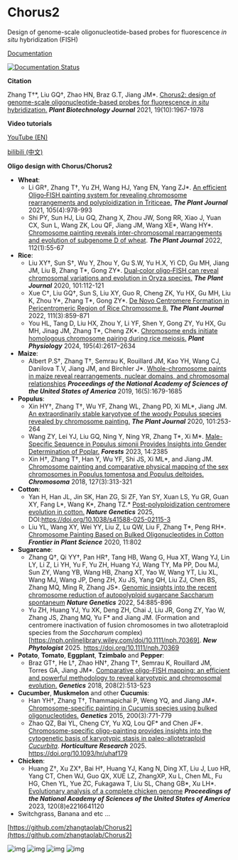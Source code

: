 # Chorus2
Design of genome-scale oligonucleotide-based probes for fluorescence _in situ_ hybridization (FISH)

[Documentation](https://chorus2.readthedocs.io/en/latest/)

[![Documentation Status](https://readthedocs.org/projects/chorus2/badge/?version=latest)](http://chorus2.readthedocs.io/en/latest/?badge=latest)

**Citation**

Zhang T†*, Liu GQ†, Zhao HN, Braz G.T, Jiang JM\*. [Chorus2: design of genome-scale oligonucleotide-based probes for fluorescence *in situ* hybridization.](https://onlinelibrary.wiley.com/doi/full/10.1111/pbi.13610) ***Plant Biotechnology Journal*** 2021, 19(10):1967-1978

**Video tutorials**

[YouTube (EN)](https://www.youtube.com/playlist?list=PLo8q8tqFX5J27OsuKYFpd-gOtl8Qgf70X)

[bilibili (中文)](https://www.bilibili.com/video/BV1W54y1S7qS/)


**Oligo design with Chorus/Chorus2**
- **Wheat**:
    - Li GR†, Zhang T†, Yu ZH, Wang HJ, Yang EN, Yang ZJ\*. [An efficient Oligo‐FISH painting system for revealing chromosome rearrangements and polyploidization in Triticeae.](https://onlinelibrary.wiley.com/doi/10.1111/tpj.15081) _**The Plant Journal**_ 2021, 105(4):978-993
    - Shi PY, Sun HJ, Liu GQ, Zhang X, Zhou JW, Song RR, Xiao J, Yuan CX, Sun L, Wang ZK, Lou QF, Jiang JM, Wang XE*, Wang HY*. [Chromosome painting reveals inter-chromosomal rearrangements and evolution of subgenome D of wheat](https://onlinelibrary.wiley.com/doi/10.1111/tpj.15926?msockid=0c907a945e1f642f12266c8f5f796508).  _**The Plant Journal**_ 2022, 112(1):55-67
- **Rice**:
    - Liu XY†, Sun S†, Wu Y, Zhou Y, Gu S.W, Yu H.X, Yi CD, Gu MH, Jiang JM, Liu B, Zhang T\*, Gong ZY\*. [Dual‐color oligo‐FISH can reveal chromosomal variations and evolution in Oryza species.](https://onlinelibrary.wiley.com/doi/abs/10.1111/tpj.14522) _**The Plant Journal**_ 2020, 101:112-121
    - Xue C†, Liu GQ†, Sun S, Liu XY, Guo R, Cheng ZK, Yu HX, Gu MH, Liu K, Zhou Y*, Zhang T*, Gong ZY*. [De Novo Centromere Formation in Pericentromeric Region of Rice Chromosome 8.](https://onlinelibrary.wiley.com/doi/epdf/10.1111/tpj.15862) _**The Plant Journal**_ 2022, 111(3):859-871
    - You HL, Tang D, Liu HX, Zhou Y, Li YF, Shen Y, Gong ZY, Yu HX, Gu MH, Jinag JM, Zhang T*, Cheng ZK*. [Chromosome ends initiate homologous chromosome pairing during rice meiosis.](https://academic.oup.com/plphys/article-abstract/195/4/2617/7628145) _**Plant Physiology**_ 2024, 195(4):2617–2634
- **Maize**:
    - Albert P.S†, Zhang T†, Semrau K, Rouillard JM, Kao YH, Wang CJ, Danilova T.V, Jiang JM, and Birchler J\*. [Whole-chromosome paints in maize reveal rearrangements, nuclear domains, and chromosomal relationships](https://www.pnas.org/content/116/5/1679) _**Proceedings of the National Academy of Sciences of the United States of America**_ 2019, 16(5):1679-1685
- **Populus**:
    - Xin HY†, Zhang T†, Wu YF, Zhang WL, Zhang PD, Xi ML\*, Jiang JM. [An extraordinarily stable karyotype of the woody Populus species revealed by chromosome painting.](https://onlinelibrary.wiley.com/doi/epdf/10.1111/tpj.14536) _**The Plant Journal**_ 2020, 101:253-264
    - Wang ZY, Lei YJ, Liu GQ, Ning Y, Ning YR, Zhang T*, Xi M*. [Male-Specific Sequence in Populus simonii Provides Insights into Gender Determination of Poplar.](https://doi.org/10.3390/f14122385) _**Forests**_ 2023, 14:2385  
    - Xin H†, Zhang T†, Han Y, Wu YF, Shi JS, Xi ML\*, and Jiang JM. [Chromosome painting and comparative physical mapping of the sex chromosomes in Populus tomentosa and Populus deltoides.](https://link.springer.com/article/10.1007/s00412-018-0664-y) _**Chromosoma**_ 2018, 127(3):313-321
- **Cotton**:
    - Yan H,  Han JL,  Jin SK, Han ZG, Si ZF, Yan SY, Xuan LS, Yu GR, Guan XY, Fang L*, Wang K*,  Zhang TZ.* [Post-polyploidization centromere evolution in cotton.](https://doi.org/10.1038/s41588-025-02115-3) _**Nature Genetics**_ 2025,  DOI:https://doi.org/10.1038/s41588-025-02115-3
    - Liu YL, Wang XY, Wei YY, Liu Z, Lu QW, Liu F, Zhang T\*, Peng RH\*. [Chromosome Painting Based on Bulked Oligonucleotides in Cotton](https://www.frontiersin.org/articles/10.3389/fpls.2020.00802/full) _**Frontier in Plant Science**_ 2020, 11:802
- **Sugarcane**:
    - Zhang Q†, Qi YY†, Pan HR†, Tang HB, Wang G, Hua XT, Wang YJ, Lin LY, Li Z, Li YH, Yu F, Yu ZH, Huang YJ, Wang TY, Ma PP, Dou MJ, Sun ZY, Wang YB, Wang HB, Zhang XT, Yao W, Wang YT, Liu XL, Wang MJ, Wang JP, Deng ZH, Xu JS, Yang QH, Liu ZJ, Chen BS, Zhang MQ, Ming R, Zhang JS\*. [Genomic insights into the recent chromosome reduction of autopolyploid sugarcane  Saccharum spontaneum](https://www.nature.com/articles/s41588-022-01084-1) _**Nature Genetics**_ 2022, 54:885-896
    - Yu ZH, Huang YJ, Yu XK, Deng ZH, Chai J, Liu JR, Gong ZY, Yao W, Zhang JS, Zhang MQ, Yu F* and Jiang JM. (Formation and centromere inactivation of fusion chromosomes in two allotetraploid species from the _Saccharum_ complex)[https://nph.onlinelibrary.wiley.com/doi/10.1111/nph.70369]. _**New Phytologist**_ 2025. https://doi.org/10.1111/nph.70369
- **Potato**, **Tomato**, **Eggplant**, **Tzimbalo** and **Pepper**:
    - Braz GT†, He L†, Zhao HN†, Zhang T†, Semrau K, Rouillard JM, Torres GA, Jiang JM\*. [Comparative oligo-FISH mapping: an efficient and powerful methodology to reveal karyotypic and chromosomal evolution.](http://www.genetics.org/content/208/2/513.full.pdf) _**Genetics**_ 2018, 208(2):513-523
- **Cucumber**, **Muskmelon** and other **Cucumis**:
    - Han YH†, Zhang T†, Thammapichai P, Weng YQ, and Jiang JM*. [Chromosome-specific painting in Cucumis species using bulked oligonucleotides.](/pdf/2015/Genetics_2015.pdf) _**Genetics**_ 2015, 200(3):771-779
    - Zhao QZ, Bai YL, Cheng CY, Yu XQ, Lou QF* and Chen JF*. [Chromosome-specific oligo-painting provides insights into the cytogenetic basis of karyotypic stasis in paleo-allotetraploid _Cucurbita_](https://academic.oup.com/hr/advance-article/doi/10.1093/hr/uhaf179/8193405). _**Horticulture Research**_ 2025. https://doi.org/10.1093/hr/uhaf179
- **Chicken**:
    - Huang Z†, Xu ZX†, Bai H†, Huang YJ, Kang N, Ding XT, Liu J, Luo HR, Yang CT, Chen WJ, Guo QX, XUE LZ, ZhangXP, Xu L, Chen ML, Fu HG, Chen YL, Yue ZC, Fukagawa T, Liu SL, Chang GB\*, Xu LH\*. [Evolutionary analysis of a complete chicken genome](https://www.pnas.org/doi/10.1073/pnas.2216641120) _**Proceedings of the National Academy of Sciences of the United States of America**_ 2023, 120(8)e2216641120
- Switchgrass, Banana and etc ...

[https://github.com/zhangtaolab/Chorus2](https://github.com/zhangtaolab/Chorus2)

![img](/docs/_static/F2.jpg)
![img](/docs/_static/F1.jpg)
![img](/docs/_static/F3.jpg)
![img](/docs/_static/F4.jpg)

